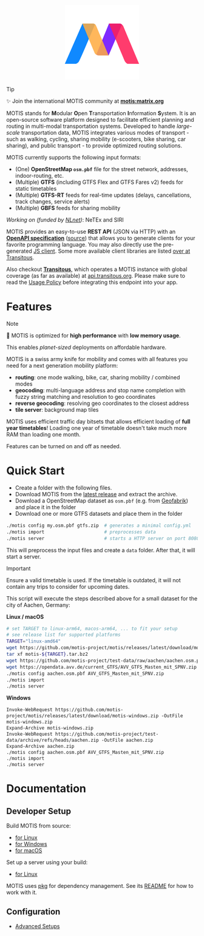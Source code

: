 <p align="center"><img src="logo.svg" width="196" height="196"></p>

> [!TIP]
> :sparkles: Join the international MOTIS community at [**motis:matrix.org**](https://matrix.to/#/#motis:matrix.org)

MOTIS stands for **M**odular **O**pen **T**ransportation **I**nformation **S**ystem.
It is an open-source software platform designed to facilitate
efficient planning and routing in multi-modal transportation systems.
Developed to handle *large-scale* transportation data,
MOTIS integrates various modes of transport -
such as walking, cycling, sharing mobility (e-scooters, bike sharing, car
sharing), and public transport -
to provide optimized routing solutions.

MOTIS currently supports the following input formats:

- (One) **OpenStreetMap `osm.pbf`** file for the street network, addresses, indoor-routing, etc. 
- (Multiple) **GTFS** (including GTFS Flex and GTFS Fares v2) feeds for static timetables
- (Multiple) **GTFS-RT** feeds for real-time updates (delays, cancellations, track changes, service alerts)
- (Multiple) **GBFS** feeds for sharing mobility

*Working on (funded by [NLnet](https://nlnet.nl/project/MOTIS/))*: NeTEx and SIRI

MOTIS provides an easy-to-use **REST API** (JSON via HTTP) with
an [**OpenAPI specification**](https://redocly.github.io/redoc/?url=https://raw.githubusercontent.com/motis-project/motis/refs/heads/master/openapi.yaml) ([source](openapi.yaml))
that allows you to generate clients for your favorite programming language. You may also directly use the pre-generated [JS client](https://www.npmjs.com/package/@motis-project/motis-client). Some more available client libraries are listed [over at Transitous](https://transitous.org/api/).

Also checkout [**Transitous**](https://transitous.org), which operates a MOTIS instance with global coverage (as far as available) at [api.transitous.org](https://api.transitous.org).
Please make sure to read the [Usage Policy](https://transitous.org/api/) before integrating this endpoint into your app.

# Features

> [!NOTE]  
> :rocket: MOTIS is optimized for **high performance** with **low memory usage**.
> 
> This enables _planet-sized_ deployments on affordable hardware.

MOTIS is a swiss army knife for mobility and comes with all features you need for a next generation mobility platform:

- **routing**: one mode walking, bike, car, sharing mobility / combined modes
- **geocoding**: multi-language address and stop name completion with fuzzy string matching and resolution to geo coordinates
- **reverse geocoding**: resolving geo coordinates to the closest address
- **tile server**: background map tiles

MOTIS uses efficient traffic day bitsets that allows efficient loading of **full year timetables**!
Loading one year of timetable doesn't take much more RAM than loading one month.

Features can be turned on and off as needed.

# Quick Start

- Create a folder with the following files.
- Download MOTIS from
  the [latest release](https://github.com/motis-project/motis/releases) and
  extract the archive.
- Download a OpenStreetMap dataset as `osm.pbf` (e.g.
  from [Geofabrik](https://download.geofabrik.de/)) and place it in the folder
- Download one or more GTFS datasets and place them in the folder 

```bash
./motis config my.osm.pbf gtfs.zip  # generates a minimal config.yml
./motis import                      # preprocesses data
./motis server                      # starts a HTTP server on port 8080 
```

This will preprocess the input files and create a `data` folder.
After that, it will start a server.

> [!IMPORTANT]
> Ensure a valid timetable is used. If the timetable is outdated, it will not contain any trips to consider for upcoming dates.

This script will execute the steps described above for a small dataset for the city of Aachen, Germany:

**Linux / macOS**

```bash
# set TARGET to linux-arm64, macos-arm64, ... to fit your setup
# see release list for supported platforms
TARGET="linux-amd64"
wget https://github.com/motis-project/motis/releases/latest/download/motis-${TARGET}.tar.bz2
tar xf motis-${TARGET}.tar.bz2
wget https://github.com/motis-project/test-data/raw/aachen/aachen.osm.pbf
wget https://opendata.avv.de/current_GTFS/AVV_GTFS_Masten_mit_SPNV.zip
./motis config aachen.osm.pbf AVV_GTFS_Masten_mit_SPNV.zip
./motis import
./motis server
```

**Windows**

```pwsh
Invoke-WebRequest https://github.com/motis-project/motis/releases/latest/download/motis-windows.zip -OutFile motis-windows.zip
Expand-Archive motis-windows.zip
Invoke-WebRequest https://github.com/motis-project/test-data/archive/refs/heads/aachen.zip -OutFile aachen.zip
Expand-Archive aachen.zip
./motis config aachen.osm.pbf AVV_GTFS_Masten_mit_SPNV.zip
./motis import
./motis server
```

# Documentation

## Developer Setup

Build MOTIS from source:
- [for Linux](docs/linux-dev-setup.md)
- [for Windows](docs/windows-dev-setup.md)
- [for macOS](docs/macos-dev-setup.md)

Set up a server using your build:
- [for Linux](docs/dev-setup-server.md)

MOTIS uses [pkg](https://github.com/motis-project/pkg) for dependency management.
See its [README](https://github.com/motis-project/pkg/blob/master/README.md) for how to work with it.

## Configuration

- [Advanced Setups](docs/setup.md)

